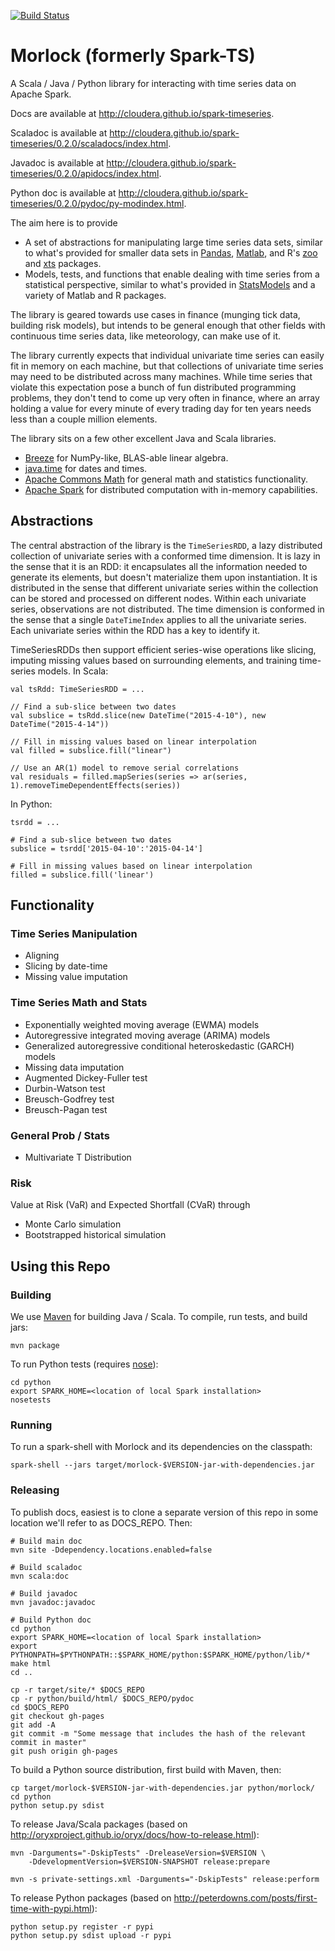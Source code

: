 [![Build Status](https://travis-ci.org/cloudera/spark-timeseries.svg)](https://travis-ci.org/cloudera/spark-timeseries)

Morlock (formerly Spark-TS)
=============

A Scala / Java / Python library for interacting with time series data on Apache Spark.

Docs are available at http://cloudera.github.io/spark-timeseries.

Scaladoc is available at http://cloudera.github.io/spark-timeseries/0.2.0/scaladocs/index.html.

Javadoc is available at http://cloudera.github.io/spark-timeseries/0.2.0/apidocs/index.html.

Python doc is available at http://cloudera.github.io/spark-timeseries/0.2.0/pydoc/py-modindex.html.

The aim here is to provide
* A set of abstractions for manipulating large time series data sets, similar to
  what's provided for smaller data sets in
  [Pandas](http://pandas.pydata.org/pandas-docs/dev/timeseries.html),
  [Matlab](http://www.mathworks.com/help/matlab/time-series.html), and R's
  [zoo](http://cran.r-project.org/web/packages/zoo/index.html) and 
  [xts](http://cran.r-project.org/web/packages/xts/index.html) packages.
* Models, tests, and functions that enable dealing with time series from a statistical perspective,
  similar to what's provided in [StatsModels](http://statsmodels.sourceforge.net/devel/tsa.html)
  and a variety of Matlab and R packages.

The library is geared towards use cases in finance (munging tick data, building risk models), but
intends to be general enough that other fields with continuous time series data, like meteorology,
can make use of it.

The library currently expects that individual univariate time series can easily fit in memory on each
machine, but that collections of univariate time series may need to be distributed across many
machines. While time series that violate this expectation pose a bunch of fun distributed
programming problems, they don't tend to come up very often in finance, where an array holding
a value for every minute of every trading day for ten years needs less than a couple million
elements.

The library sits on a few other excellent Java and Scala libraries.
* [Breeze](https://github.com/scalanlp/breeze) for NumPy-like, BLAS-able linear algebra.
* [java.time](https://docs.oracle.com/javase/8/docs/api/index.html?java/time/package-summary.html) for dates and times. 
* [Apache Commons Math](https://commons.apache.org/proper/commons-math/) for general math and
  statistics functionality.
* [Apache Spark](https://spark.apache.org/) for distributed computation with in-memory
  capabilities.

Abstractions
-------------

The central abstraction of the library is the `TimeSeriesRDD`, a lazy distributed collection of univariate series with a conformed time dimension. It is lazy in the sense that it is an RDD: it encapsulates all the information needed to generate its elements, but doesn't materialize them upon instantiation. It is distributed in the sense that different univariate series within the collection can be stored and processed on different nodes.  Within each univariate series, observations are not distributed. The time dimension is conformed in the sense that a single `DateTimeIndex` applies to all the univariate series. Each univariate series within the RDD has a key to identify it. 

TimeSeriesRDDs then support efficient series-wise operations like slicing, imputing missing values
based on surrounding elements, and training time-series models.  In Scala:

    val tsRdd: TimeSeriesRDD = ...
    
    // Find a sub-slice between two dates 
    val subslice = tsRdd.slice(new DateTime("2015-4-10"), new DateTime("2015-4-14"))
    
    // Fill in missing values based on linear interpolation
    val filled = subslice.fill("linear")
    
    // Use an AR(1) model to remove serial correlations
    val residuals = filled.mapSeries(series => ar(series, 1).removeTimeDependentEffects(series))

In Python:

    tsrdd = ...
    
    # Find a sub-slice between two dates
    subslice = tsrdd['2015-04-10':'2015-04-14']
    
    # Fill in missing values based on linear interpolation
    filled = subslice.fill('linear')

Functionality
--------------------------

### Time Series Manipulation
* Aligning
* Slicing by date-time
* Missing value imputation

### Time Series Math and Stats

* Exponentially weighted moving average (EWMA) models
* Autoregressive integrated moving average (ARIMA) models
* Generalized autoregressive conditional heteroskedastic (GARCH) models
* Missing data imputation
* Augmented Dickey-Fuller test
* Durbin-Watson test
* Breusch-Godfrey test
* Breusch-Pagan test

### General Prob / Stats

* Multivariate T Distribution

### Risk

Value at Risk (VaR) and Expected Shortfall (CVaR) through
* Monte Carlo simulation
* Bootstrapped historical simulation

Using this Repo
---------------

### Building

We use [Maven](https://maven.apache.org/) for building Java / Scala. To compile, run tests, and build
jars:

    mvn package

To run Python tests (requires [nose](https://nose.readthedocs.org/en/latest/)):

    cd python
    export SPARK_HOME=<location of local Spark installation>
    nosetests

### Running
    
To run a spark-shell with Morlock and its dependencies on the classpath:

    spark-shell --jars target/morlock-$VERSION-jar-with-dependencies.jar
    
### Releasing

To publish docs, easiest is to clone a separate version of this repo in some location we'll refer
to as DOCS_REPO.  Then:

    # Build main doc
    mvn site -Ddependency.locations.enabled=false
    
    # Build scaladoc
    mvn scala:doc
    
    # Build javadoc
    mvn javadoc:javadoc

    # Build Python doc
    cd python
    export SPARK_HOME=<location of local Spark installation>
    export PYTHONPATH=$PYTHONPATH::$SPARK_HOME/python:$SPARK_HOME/python/lib/*
    make html
    cd ..
    
    cp -r target/site/* $DOCS_REPO
    cp -r python/build/html/ $DOCS_REPO/pydoc
    cd $DOCS_REPO
    git checkout gh-pages
    git add -A
    git commit -m "Some message that includes the hash of the relevant commit in master"
    git push origin gh-pages

To build a Python source distribution, first build with Maven, then:

    cp target/morlock-$VERSION-jar-with-dependencies.jar python/morlock/
    cd python
    python setup.py sdist

To release Java/Scala packages (based on http://oryxproject.github.io/oryx/docs/how-to-release.html):

    mvn -Darguments="-DskipTests" -DreleaseVersion=$VERSION \
        -DdevelopmentVersion=$VERSION-SNAPSHOT release:prepare

    mvn -s private-settings.xml -Darguments="-DskipTests" release:perform

To release Python packages (based on http://peterdowns.com/posts/first-time-with-pypi.html):

    python setup.py register -r pypi
    python setup.py sdist upload -r pypi
